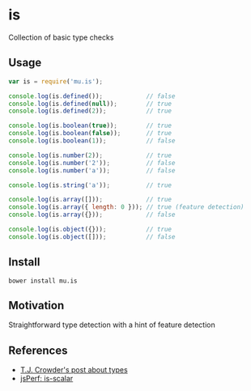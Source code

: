 is
==

Collection of basic type checks

Usage
-----

```js
var is = require('mu.is');

console.log(is.defined());            // false
console.log(is.defined(null));        // true
console.log(is.defined(2));           // true

console.log(is.boolean(true));        // true
console.log(is.boolean(false));       // true
console.log(is.boolean(1));           // false

console.log(is.number(2));            // true
console.log(is.number('2'));          // false
console.log(is.number('a'));          // false

console.log(is.string('a'));          // true

console.log(is.array([]));            // true
console.log(is.array({ length: 0 })); // true (feature detection)
console.log(is.array({}));            // false

console.log(is.object({}));           // true
console.log(is.object([]));           // false
```

Install
-------

    bower install mu.is

Motivation
----------

Straightforward type detection with a hint of feature detection

References
----------

*   [T.J. Crowder's post about types][1]
*   [jsPerf: is-scalar][2]

[1]: http://blog.niftysnippets.org/2010/09/say-what.html
[2]: http://jsperf.com/is-scalar
